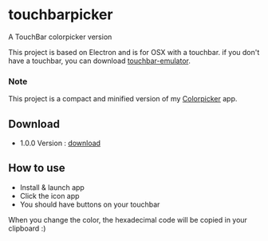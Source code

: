 # touchbarpicker
A TouchBar colorpicker version

This project is based on Electron and is for OSX with a touchbar.
if you don't have a touchbar, you can download [touchbar-emulator](https://github.com/sindresorhus/touch-bar-simulator).

### Note
This project is a compact and minified version of my [Colorpicker](https://github.com/toinane/colorpicker) app.

## Download
- 1.0.0 Version : [download](https://github.com/Toinane/touchbarpicker/releases/tag/1.0.0)

## How to use
- Install & launch app
- Click the icon app
- You should have buttons on your touchbar

When you change the color, the hexadecimal code will be copied in your clipboard :)
